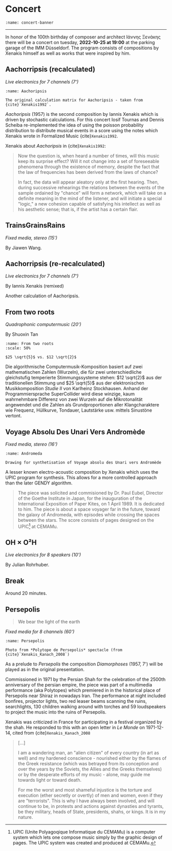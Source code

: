 # Concert

```{image} ./assets/xenakis-concert-banner.jpg
:name: concert-banner
```

---

In honor of the 100th birthday of composer and architect Ιάννης Ξενάκης there will be a concert on tuesday, **2022-10-25 at 19:00** at the parking garage of the IMM Düsseldorf.
The program consists of compositions by Xenakis himself as well as works that were inspired by him.

## Aachorripsis (recalculated)

*Live electronics for 7 channels (7')*

```{figure} ./assets/aachorripsis.png
:name: Aachoripsis

The original calculation matrix for Aachoripsis - taken from {cite}`Xenakis1992`.
```

*Aachoripsis* (1957) is the second composition by Iannis Xenakis which is driven by stochastic calculations.
For this concert Iosif Tournas and Dennis Scheiba re-implemented the idea of using the poisson probability distribution to distribute musical events in a score using the notes which Xenakis wrote in Formalized Music {cite}`Xenakis1992`.

Xenakis about *Aachoripsis* in {cite}`Xenakis1992`:

> Now the question is, when heard a number of times, will this music keep its surprise effect? Will it not change into a set of foreseeable phenomena through the existence of memory, despite the fact that the law of frequencies has been derived from the laws of chance?
>
> In fact, the data will appear aleatory only at the first hearing. Then, during successive rehearings the relations between the events of the sample ordained by "chance" will form a network, which will take on a definite meaning in the mind of the listener, and will initiate a special "logic," a new cohesion capable of satisfying his intellect as well as his aesthetic sense; that is, if the artist has a certain flair.

## TrainsGrainsRains

*Fixed media, stereo (15')*

By Jiawen Wang.

## Aachorripsis (re-recalculated)

*Live electronics for 7 channels (7')*

By Iannis Xenakis (remixed)

Another calculation of Aachoripsis.

## From two roots

*Quadrophonic computermusic (20')*

By Shuoxin Tan

```{figure} ./assets/two-roots.jpg
:name: From two roots
:scale: 50%

$25 \sqrt{5}$ vs. $12 \sqrt{2}$
```

Die algorithmische Computermusik-Komposition basiert auf zwei mathematischen Zahlen (Wurzeln), die für zwei unterschiedliche gleichstufig temperierte Stimmungssysteme stehen: $12 \sqrt{2}$ aus der traditionellen Stimmung und $25 \sqrt{5}$ aus der elektronischen Musikkomposition *Studie II* von Karlheinz Stockhausen.
Anhand der Programmiersprache SuperCollider wird diese winzige, kaum wahrnehmbare Differenz von zwei Wurzeln auf die Mikrotonalität angewendet und die Zahlen als Grundproportionen aller Klangcharaktere wie Frequenz, Hüllkurve, Tondauer, Lautstärke usw. mittels Sinustöne vertont.

## Voyage Absolu Des Unari Vers Andromède

*Fixed media, stereo (16')*

```{figure} ./assets/andromeda.jpg
:name: Andromeda

Drawing for synthetisation of Voyage absolu des Unari vers Andromède
```

A lesser known electro-acoustic composition by Xenakis which uses the UPIC program for synthesis.
This allows for a more controlled approach than the later GENDY algorithm.

> The piece was solicited and commisioned by Dr. Paul Eubel, Director of the Goethe Institute in Japan, for the inauguration of the International Exposition of Paper Kites, on 1 April 1989.
> It is dedicated to him.
> The piece is about a space voyager far in the future, toward the galaxy of Andromeda, with episodes while crossing the spaces between the stars.
> The score consists of pages designed on the UPIC[^upic] at CEMAMu.

[^upic]: UPIC (Unite Polyagoqique Informatique du CEMAMu) is a computer system which lets one compose music simply by the graphic design of pages. The UPIC system was created and produced at CEMAMu.

## OH × O²H

*Live electronics for 8 speakers (10')*

By Julian Rohrhuber.

## Break

Around 20 minutes.

## Persepolis

> We bear the light of the earth

*Fixed media for 8 channels (60')*

```{figure} ./assets/persepolis.jpg
:name: Persepolis

Photo from *Polytope de Persepolis* spectacle (from {cite}`Xenakis_Kanach_2008`)
```

As a prelude to *Persepolis* the composition *Diamorphoses* (1957, 7') will be played as in the original presentation.

Commissioned in 1971 by the Persian Shah for the celebration of the 2500th anniversary of the persian empire, the piece was part of a multimedia performance (aka Polytopes) which premiered in in the historical place of Persepolis near Shiraz in nowadays Iran.
The performance at night included bonfires, projector lights, two red leaser beams scanning the ruins, searchlights, 130 children walking around with torches and 59 loudspeakers to project the music into the ruins of Persepolis.

Xenakis was criticized in France for participating in a festival organized by the shah.
He responded to this with an open letter in *Le Monde* on 1971-12-14, cited from {cite}`Xenakis_Kanach_2008`

> [...]
> 
> I am a wandering man, an "alien citizen" of every country (in art as well) and my hardened conscience - nourished either
> by the flames of the Greek resistance (which was betrayed from its conception and over the years by the Soviets, the Allies and the Greeks themselves)
> or by the desperate efforts of my music - alone, may guide me towards light or toward death.
> 
> For me the worst and most shameful injustice is the torture and execution (ether secretly or overtly) of men and women, even if they are "terrorists".
> This is why I have always been involved, and will continue to be, in protests and actions against dynasties and tyrants, be they military, heads of State, presidents, shahs, or kings.
> It is in my nature.
